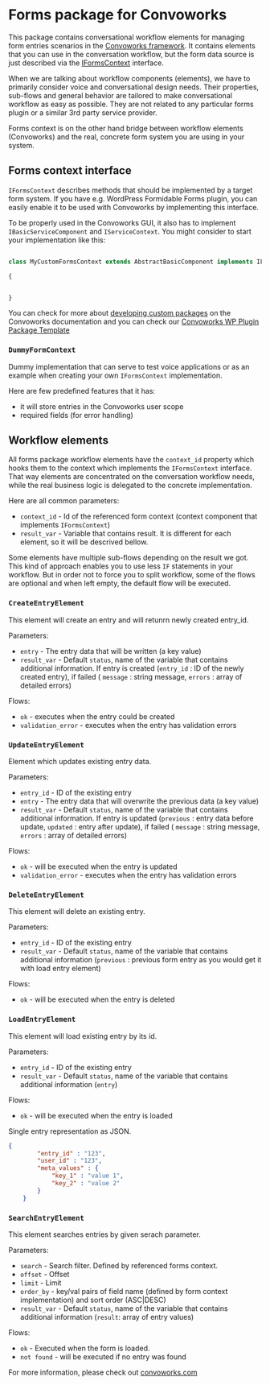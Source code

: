 # Forms package for Convoworks


This package contains conversational workflow elements for managing form entries scenarios in the [Convoworks framework](https://github.com/zef-dev/convoworks-core). It contains elements that you can use in the conversation workflow, but the form data source is just described via the [IFormsContext](https://github.com/zef-dev/convoworks-pckg-forms/blob/main/src/Convo/Pckg/Forms/IFormsContext.php) interface.

When we are talking about workflow components (elements), we have to primarily consider voice and conversational design needs. Their properties, sub-flows and general behavior are tailored to make conversational workflow as easy as possible. They are not related to any particular forms plugin or a similar 3rd party service provider.

Forms context is on the other hand bridge between workflow elements (Convoworks) and the real, concrete form system you are using in your system.

## Forms context interface

`IFormsContext` describes methods that should be implemented by a target form system. If you have e.g. WordPress Formidable Forms plugin, you can easily enable it to be used with Convoworks by implementing this interface.

To be properly used in the Convoworks GUI, it also has to implement `IBasicServiceComponent` and `IServiceContext`. You might consider to start your implementation like this:

```php

class MyCustomFormsContext extends AbstractBasicComponent implements IFormsContext, IServiceContext

{


}

```

You can check for more about [developing custom packages](https://convoworks.com/docs/developers/develop-custom-packages/) on the Convoworks documentation and you can check our [Convoworks WP Plugin Package Template](https://github.com/zef-dev/convoworks-wp-plugin-package-template)


### `DummyFormContext`

Dummy implementation that can serve to test voice applications or as an example when creating your own `IFormsContext` implementation.

Here are few predefined features that it has:

* it will store entries in the Convoworks user scope
* required fields (for error handling)


## Workflow elements

All forms package workflow elements have the `context_id` property which hooks them to the context which implements the `IFormsContext` interface. That way elements are concentrated on the conversation workflow needs, while the real business logic is delegated to the concrete implementation.

Here are all common parameters:

* `context_id` - Id of the referenced form context (context component that implements `IFormsContext`)
* `result_var` - Variable that contains result. It is different for each element, so it will be descrived bellow.

Some elements have multiple sub-flows depending on the result we got. This kind of approach enables you to use less `IF` statements in your workflow. But in order not to force you to split workflow, some of the flows are optional and when left empty, the default flow will be executed.


### `CreateEntryElement`

This element will create an entry and will retunrn newly created entry_id.

Parameters:

* `entry` - The entry data that will be written (a key value)
* `result_var` - Default `status`, name of the variable that contains additional information. If entry is created (`entry_id` : ID of the newly created entry), if failed ( `message` : string message, `errors` : array of detailed errors)

Flows:

* `ok` - executes when the entry could be created
* `validation_error` - executes when the entry has validation errors


### `UpdateEntryElement`

Element which updates existing entry data.

Parameters:

* `entry_id` - ID of the existing entry
* `entry` - The entry data that will overwrite the previous data (a key value)
* `result_var` - Default `status`, name of the variable that contains additional information. If entry is updated (`previous` : entry data before update, `updated` : entry after update), if failed ( `message` : string message, `errors` : array of detailed errors)

Flows:
* `ok` - will be executed when the entry is updated
* `validation_error` - executes when the entry has validation errors

### `DeleteEntryElement`

This element will delete an existing entry.

Parameters:

* `entry_id` - ID of the existing entry
* `result_var` - Default `status`, name of the variable that contains additional information (`previous` : previous form entry as you would get it with load entry element)

Flows:
* `ok` - will be executed when the entry is deleted


### `LoadEntryElement`

This element will load existing entry by its id.

Parameters:

* `entry_id` - ID of the existing entry
* `result_var` - Default `status`, name of the variable that contains additional information (`entry`)

Flows:
* `ok` - will be executed when the entry is loaded

Single entry representation as JSON.

```json
{
        "entry_id" : "123",
        "user_id" : "123",
        "meta_values" : {
            "key_1" : "value 1",
            "key_2" : "value 2"
        }
    }
```


### `SearchEntryElement`

This element searches entries by given serach parameter.

Parameters:

* `search` - Search filter. Defined by referenced forms context.
* `offset` - Offset
* `limit` - Limit
* `order_by` - key/val pairs of field name (defined by form context implementation) and sort order (ASC|DESC)
* `result_var` - Default `status`, name of the variable that contains additional information (`result`: array of entry values)

Flows:
* `ok` - Executed when the form is loaded.
* `not found` - will be executed if no entry was found


For more information, please check out [convoworks.com](https://convoworks.com)
